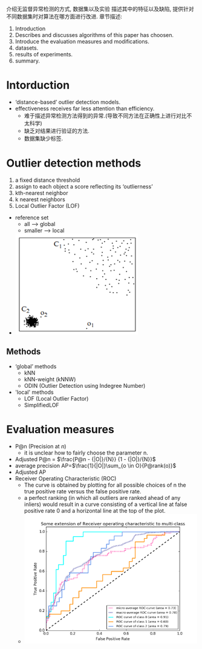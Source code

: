 介绍无监督异常检测的方式, 数据集以及实验
描述其中的特征以及缺陷, 提供针对不同数据集时对算法在哪方面进行改进.
章节描述:
1. Introduction
2. Describes and discusses algorithms of this paper has choosen.
3. Introduce the evaluation measures and modifications.
4. datasets.
5. results of experiments.
6. summary.

# Intorduction
 - ‘distance-based’ outlier detection models.
 - effectiveness receives far less attention than efficiency.
   - 难于描述异常检测方法得到的异常.(导致不同方法在正确性上进行对比不太科学)
   - 缺乏对结果进行验证的方法.
   - 数据集缺少标签.

# Outlier detection methods
1.  a fixed distance threshold
2. assign to each object a score reflecting its ‘outlierness’
  1. kth-nearest neighbor
  2. k nearest neighbors
3. Local Outlier Factor (LOF)
  - reference set
    - all --> global
    - smaller --> local
  - ![  LOF Outlier](figures/Lof_sample.jpg)


## Methods
- ‘global’ methods
  - kNN
  - kNN-weight (kNNW)
  - ODIN (Outlier Detection using Indegree Number)
- 'local' methods
  - LOF (Local Outlier Factor)
  - SimplifiedLOF

# Evaluation measures
- P@n (Precision at $n$)
  - it is unclear how to fairly choose the parameter n.
- Adjusted P@n = $\frac{P@n - {|O|}/{N}} {1 - {|O|}/{N}}$
- average precision AP=$\frac{1}{|O|}\sum_{o \in O}{P@rank(o)}$
- Adjusted AP
- Receiver Operating Characteristic (ROC)
    - The curve is obtained by plotting for all possible choices of n the true positive rate versus the false positive rate.
    -  a perfect ranking (in which all outliers are ranked ahead of any inliers) would result in a curve consisting of a vertical line at false positive rate 0 and a horizontal line at the top of the plot.
    - ![ROC sample](figures/ROC_sample.png)
